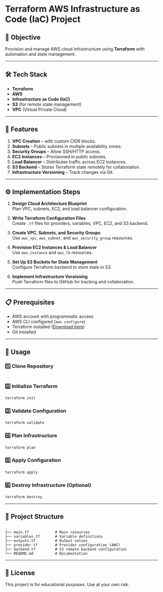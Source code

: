 # Terraform AWS Infrastructure as Code (IaC) Project

## 📌 Objective
Provision and manage AWS cloud infrastructure using **Terraform** with automation and state management.

---

## 🛠 Tech Stack
- **Terraform**
- **AWS**
- **Infrastructure as Code (IaC)**
- **S3** (for remote state management)
- **VPC** (Virtual Private Cloud)

---

## 📂 Features
1. **VPC Creation** – with custom CIDR blocks.
2. **Subnets** – Public subnets in multiple availability zones.
3. **Security Groups** – Allow SSH/HTTP access.
4. **EC2 Instances** – Provisioned in public subnets.
5. **Load Balancer** – Distributes traffic across EC2 instances.
6. **S3 Backend** – Stores Terraform state remotely for collaboration.
7. **Infrastructure Versioning** – Track changes via Git.

---

## ⚙️ Implementation Steps
1. **Design Cloud Architecture Blueprint**  
   Plan VPC, subnets, EC2, and load balancer configuration.

2. **Write Terraform Configuration Files**  
   Create `.tf` files for providers, variables, VPC, EC2, and S3 backend.

3. **Create VPC, Subnets, and Security Groups**  
   Use `aws_vpc`, `aws_subnet`, and `aws_security_group` resources.

4. **Provision EC2 Instances & Load Balancer**  
   Use `aws_instance` and `aws_lb` resources.

5. **Set Up S3 Buckets for State Management**  
   Configure Terraform backend to store state in S3.

6. **Implement Infrastructure Versioning**  
   Push Terraform files to GitHub for tracking and collaboration.

---

## 📋 Prerequisites
- AWS account with programmatic access
- AWS CLI configured (`aws configure`)
- Terraform installed ([Download here](https://developer.hashicorp.com/terraform/downloads))
- Git installed

---

## 🚀 Usage

### 1️⃣ Clone Repository
```bash

```

### 2️⃣ Initialize Terraform
```bash
terraform init
```

### 3️⃣ Validate Configuration
```bash
terraform validate
```

### 4️⃣ Plan Infrastructure
```bash
terraform plan
```

### 5️⃣ Apply Configuration
```bash
terraform apply
```

### 6️⃣ Destroy Infrastructure (Optional)
```bash
terraform destroy
```

---

## 📁 Project Structure
```
.
├── main.tf            # Main resources
├── variables.tf       # Variable definitions
├── outputs.tf         # Output values
├── provider.tf        # Provider configuration (AWS)
├── backend.tf         # S3 remote backend configuration
└── README.md          # Documentation
```


---

## 📜 License
This project is for educational purposes. Use at your own risk.
